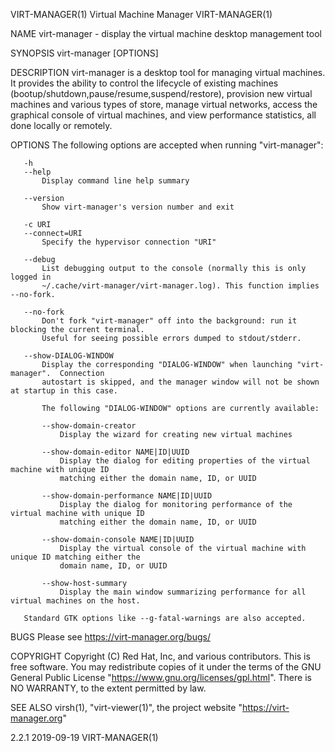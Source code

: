 VIRT-MANAGER(1)                         Virtual Machine Manager                        VIRT-MANAGER(1)

NAME
       virt-manager - display the virtual machine desktop management tool

SYNOPSIS
       virt-manager [OPTIONS]

DESCRIPTION
       virt-manager is a desktop tool for managing virtual machines. It provides the ability to
       control the lifecycle of existing machines (bootup/shutdown,pause/resume,suspend/restore),
       provision new virtual machines and various types of store, manage virtual networks, access the
       graphical console of virtual machines, and view performance statistics, all done locally or
       remotely.

OPTIONS
       The following options are accepted when running "virt-manager":

       -h
       --help
           Display command line help summary

       --version
           Show virt-manager's version number and exit

       -c URI
       --connect=URI
           Specify the hypervisor connection "URI"

       --debug
           List debugging output to the console (normally this is only logged in
           ~/.cache/virt-manager/virt-manager.log). This function implies --no-fork.

       --no-fork
           Don't fork "virt-manager" off into the background: run it blocking the current terminal.
           Useful for seeing possible errors dumped to stdout/stderr.

       --show-DIALOG-WINDOW
           Display the corresponding "DIALOG-WINDOW" when launching "virt-manager".  Connection
           autostart is skipped, and the manager window will not be shown at startup in this case.

           The following "DIALOG-WINDOW" options are currently available:

           --show-domain-creator
               Display the wizard for creating new virtual machines

           --show-domain-editor NAME|ID|UUID
               Display the dialog for editing properties of the virtual machine with unique ID
               matching either the domain name, ID, or UUID

           --show-domain-performance NAME|ID|UUID
               Display the dialog for monitoring performance of the virtual machine with unique ID
               matching either the domain name, ID, or UUID

           --show-domain-console NAME|ID|UUID
               Display the virtual console of the virtual machine with unique ID matching either the
               domain name, ID, or UUID

           --show-host-summary
               Display the main window summarizing performance for all virtual machines on the host.

       Standard GTK options like --g-fatal-warnings are also accepted.

BUGS
       Please see <https://virt-manager.org/bugs/>

COPYRIGHT
       Copyright (C) Red Hat, Inc, and various contributors.  This is free software. You may
       redistribute copies of it under the terms of the GNU General Public License
       "https://www.gnu.org/licenses/gpl.html". There is NO WARRANTY, to the extent permitted by law.

SEE ALSO
       virsh(1), "virt-viewer(1)", the project website "https://virt-manager.org"

2.2.1                                         2019-09-19                               VIRT-MANAGER(1)
